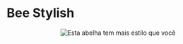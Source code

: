 # Bee Stylish

<p align="center">
  <img src="https://cdn.rawgit.com/Beetech-global/bee-stylish/master/assets/images/bee-stylish.png" alt="Esta abelha tem mais estilo que você">
</p> 